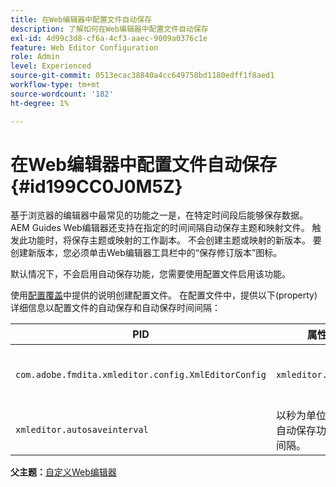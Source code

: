 ```yaml
---
title: 在Web编辑器中配置文件自动保存
description: 了解如何在Web编辑器中配置文件自动保存
exl-id: 4d99c3d8-cf6a-4cf3-aaec-9009a0376c1e
feature: Web Editor Configuration
role: Admin
level: Experienced
source-git-commit: 0513ecac38840a4cc649758bd1180edff1f8aed1
workflow-type: tm+mt
source-wordcount: '182'
ht-degree: 1%

---
```


# 在Web编辑器中配置文件自动保存 {#id199CC0J0M5Z}

基于浏览器的编辑器中最常见的功能之一是，在特定时间段后能够保存数据。 AEM Guides Web编辑器还支持在指定的时间间隔自动保存主题和映射文件。 触发此功能时，将保存主题或映射的工作副本。 不会创建主题或映射的新版本。 要创建新版本，您必须单击Web编辑器工具栏中的“保存修订版本”图标。

默认情况下，不会启用自动保存功能，您需要使用配置文件启用该功能。

使用[配置覆盖](download-install-additional-config-override.md#)中提供的说明创建配置文件。 在配置文件中，提供以下\(property\)详细信息以配置文件的自动保存和自动保存时间间隔：

| PID | 属性键 | 属性值 |
|---|------------|--------------|
| `com.adobe.fmdita.xmleditor.config.XmlEditorConfig` | `xmleditor.autosave` | 布尔值\(true/false\)。<br> **默认值**： false |
| `xmleditor.autosaveinterval` | 以秒为单位指定触发自动保存功能的时间间隔。 |

**父主题：**&#x200B;[&#x200B;自定义Web编辑器](conf-web-editor.md)

